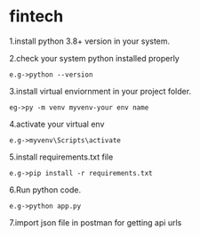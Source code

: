 # fintech
1.install python 3.8+ version in your system.

2.check your system python installed properly 
	
	e.g->python --version

3.install virtual enviornment in your project folder.

	eg->py -m venv myvenv-your env name

4.activate your virtual env 
	
	e.g->myvenv\Scripts\activate

5.install requirements.txt file

	e.g->pip install -r requirements.txt

6.Run python code.
	
	e.g->python app.py

7.import json file in postman for getting api urls
